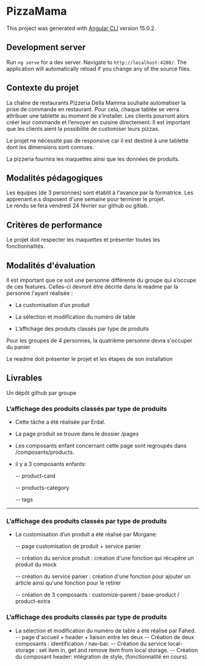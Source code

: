 # PizzaMama

This project was generated with [Angular CLI](https://github.com/angular/angular-cli) version 15.0.2.

## Development server

Run `ng serve` for a dev server. Navigate to `http://localhost:4200/`. The application will automatically reload if you change any of the source files.



## Contexte du projet

La chaîne de restaurants Pizzeria Della Mamma souhaite automatiser la prise de commande en restaurant. Pour cela, chaque tablée se verra attribuer une tablette au moment de s’installer. Les clients pourront alors créer leur commande et l’envoyer en cuisine directement. Il est important que les clients aient la possibilité de customiser leurs pizzas.

Le projet ne nécessite pas de responsive car il est destiné à une tablette dont les dimensions sont connues.  

La pizzeria fournira les maquettes ainsi que les données de produits.

## Modalités pédagogiques

Les équipes (de 3 personnes) sont établit à l'avance par la formatrice.
Les apprenant.e.s disposent d'une semaine pour terminer le projet.  
Le rendu se fera vendredi 24 février sur github ou gitlab. 

## Critères de performance
  
Le projet doit respecter les maquettes et présenter toutes les fonctionnalités.

## Modalités d'évaluation

Il est important que ce soit une personne différente du groupe qui s’occupe de ces features. Celles-ci devront être décrite dans le readme par la personne l'ayant réalisée :

- La customisation d’un produit

- La sélection et modification du numéro de table

- L’affichage des produits classés par type de produits

Pour les groupes de 4 personnes, la quatrième personne devra s'occuper du panier

Le readme doit présenter le projet et les étapes de son installation

## Livrables

Un dépôt github par groupe



### L’affichage des produits classés par type de produits

- Cette tâche a été réalisée par Erdal.

 - La page produit se trouve dans le dossier /pages

 - Les composants enfant concernant cette page sont regroupés dans /composants/products.

- il y a 3 composants enfants:

	 -- product-card

	-- products-category

	-- tags

---------------------------------------------------------------------------------

### L’affichage des produits classés par type de produits

- La customisation d’un produit a été réalisé par Morgane: 

	-- page customisation de produit + service panier

	-- création du service produit : création d'une fonction qui récupère un produit du mock

	-- création du service panier : création d'une fonction pour ajouter un article ainsi qu'une fonction pour le retirer

	-- création de 3 composants : customize-parent / base-product / product-extra


### L’affichage des produits classés par type de produits

- La sélection et modification du numéro de table a été réalisé par Fahed.
	-- page d'accueil + header + liaison entre les deux
  -- Création de deux composants : identification / nav-bar.
  -- Création du service local-storage : set item in, get and remove item from local storage.
  -- Création du composant header: intégration de style, (fonctionnalité en cours).
